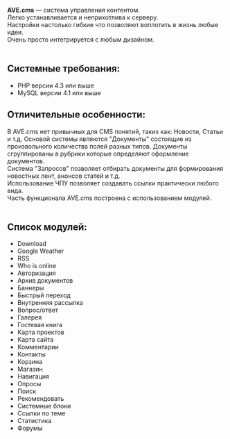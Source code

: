 **AVE.cms** — система управления контентом.<br>
Легко устанавливается и неприхотлива к серверу.<br>
Настройки настолько гибкие что позволяют воплотить в жизнь любые идеи.<br>
Очень просто интегрируется с любым дизайном.<br>
<br>
<h2>Системные требования:</h2>
<ul><li>PHP версии 4.3 или выше<br>
</li><li>MySQL версии 4.1 или выше</li></ul>

<h2>Отличительные особенности:</h2>
В AVE.cms нет привычных для CMS понятий, таких как: Новости, Статьи и т.д. Основой системы являются "Документы" состоящие из произвольного количества полей разных типов. Документы сгруппированы в рубрики которые определяют оформление документов.<br>
Система "Запросов" позволяет отбирать документы для формирования новостных лент, анонсов статей и т.д.<br>
Использование ЧПУ позволяет создавать ссылки практически любого вида.<br>
Часть функционала AVE.cms построена с использованием модулей.<br>
<br>
<h2>Список модулей:</h2>
<ul><li>Download<br>
</li><li>Google Weather<br>
</li><li>RSS<br>
</li><li>Who is online<br>
</li><li>Авторизация<br>
</li><li>Архив документов<br>
</li><li>Баннеры<br>
</li><li>Быстрый переход<br>
</li><li>Внутренняя рассылка<br>
</li><li>Вопрос/ответ<br>
</li><li>Галерея<br>
</li><li>Гостевая книга<br>
</li><li>Карта проектов<br>
</li><li>Карта сайта<br>
</li><li>Комментарии<br>
</li><li>Контакты<br>
</li><li>Корзина<br>
</li><li>Магазин<br>
</li><li>Навигация<br>
</li><li>Опросы<br>
</li><li>Поиск<br>
</li><li>Рекомендовать<br>
</li><li>Системные блоки<br>
</li><li>Ссылки по теме<br>
</li><li>Статистика<br>
</li><li>Форумы